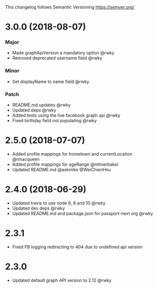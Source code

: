 This changelog follows Semantic Versioning https://semver.org/

# 3.0.0 (2018-08-07)

### Major
* Made graphApiVersion a mandatory option @rwky
* Removed deprecated username field @rwky

### Minor
* Set displayName to name field @rwky

### Patch
* README.md updates @rwky
* Updated deps @rwky
* Added tests using the live facebook graph api @rwky
* Fixed birthday field not populating @rwky

# 2.5.0 (2018-07-07)

* Added profile mappings for hometown and currentLocation @rmacqueen 
* Added profile mappings for ageRange @mhverbakel
* Updated README.md @askmike @WeiChienHsu

# 2.4.0 (2018-06-29)

* Updated travis to use node 6, 8 and 10 @rwky
* Updated dev deps @rwky
* Updated README.md and package.json for passport-next org @rwky

# 2.3.1

* Fixed FB logging redirecting to 404 due to undefined api version 

# 2.3.0

* Updated default graph API version to 2.12 @rwky
